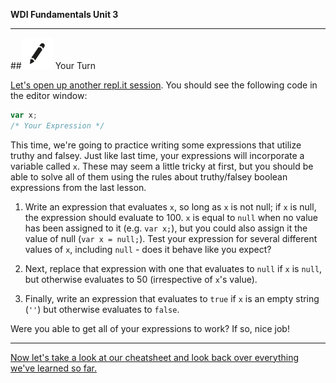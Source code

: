 **WDI Fundamentals Unit 3**

---

##![Your Turn](../assets/exercise.png) Your Turn

[Let's open up another repl.it session](http://repl.it/9lT). You should see the following code in the editor window:

```javascript
var x;
/* Your Expression */
```

This time, we're going to practice writing some expressions that utilize truthy and falsey. Just like last time, your expressions will incorporate a variable called `x`. These may seem a little tricky at first, but you should be able to solve all of them using the rules about truthy/falsey boolean expressions from the last lesson.

1. Write an expression that evaluates `x`, so long as `x` is not null; if `x` is null, the expression should evaluate to 100. `x` is equal to `null` when no value has been assigned to it (e.g. `var x;`), but you could also assign it the value of null (`var x = null;`). Test your expression for several different values of `x`, including `null` - does it behave like you expect?

2. Next, replace that expression with one that evaluates to `null` if `x` is `null`, but otherwise evaluates to 50 (irrespective of `x`'s value).

3. Finally, write an expression that evaluates to `true` if `x` is an empty string (`''`) but otherwise evaluates to `false`.

Were you able to get all of your expressions to work? If so, nice job!

---
[Now let's take a look at our cheatsheet and look back over everything we've learned so far.](11_cheatsheet.md)